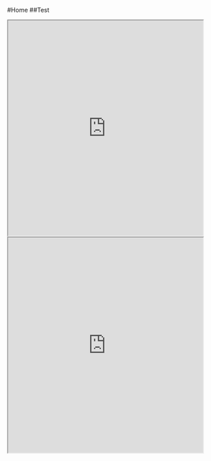 #Home
##Test 
<iframe src="https://public.tableau.com/views/lab1test/3?:showVizHome=no&:embed=true" width="90%" height="500"></iframe>


<iframe src=https://public.tableau.com/views/lab1-2-1/2?:showVizHome=no&:embed=true" width="90%" height="500"></iframe>
